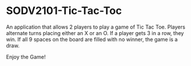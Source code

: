 # SODV2101-Tic-Tac-Toc
An application that allows 2 players to play a game of Tic Tac Toe. Players alternate turns
placing either an X or an O. If a player gets 3 in a row, they win. If all 9 spaces on the board are
filled with no winner, the game is a draw.

Enjoy the Game!